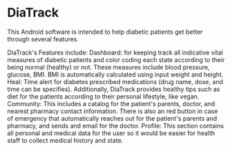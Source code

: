# DiaTrack
This Android software is intended to help diabetic patients get better through several features.

DiaTrack's Features include:
Dashboard: for keeping track all indicative vital measures of diabetic patients and color coding each state according to their being normal (healthy) or not. These measures
           include blood pressure, glucose, BMI. BMI is automatically calculated using input weight and height.
Heal: Time alert for diabetes prescribed medications (drug name, dose, and time can be specifies). Additionally, DiaTrack provides healthy tips such as diet for the patients 
      according to their personal lifestyle, like vegan. 
Community: This includes a catalog for the patient's parents, doctor, and nearest pharmacy contact information. There is also an red button in case of emergency that automatically
           reaches out for the patient's parents and pharmacy, and sends and email for the doctor.
Profile: This section contains all personal and medical data for the user so it would be easier for health staff to collect medical history and state.


